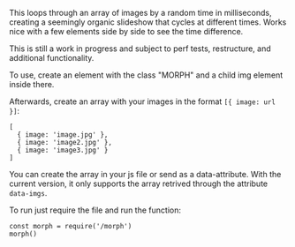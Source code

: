 This loops through an array of images by a random time in milliseconds, creating a seemingly organic slideshow that cycles at different times. Works nice with a few elements side by side to see the time difference. 

This is still a work in progress and subject to perf tests, restructure, and additional functionality.

To use, create an element with the class "MORPH" and a child img element inside there.

Afterwards, create an array with your images in the format `[{ image: url }]`:

```
[
  { image: 'image.jpg' },
  { image: 'image2.jpg' },
  { image: 'image3.jpg' }
]
``` 

You can create the array in your js file or send as a data-attribute. With the current version, it only supports the array retrived through the attribute `data-imgs`. 

To run just require the file and run the function: 

```
const morph = require('/morph')
morph()
```